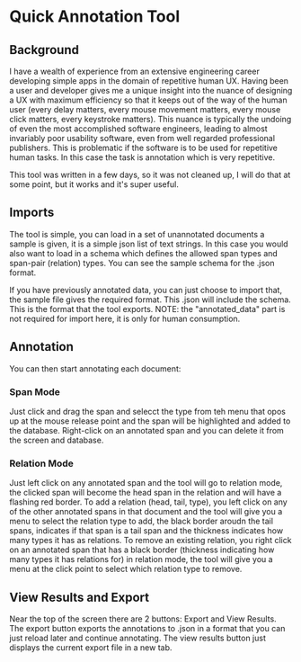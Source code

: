 # Quick Annotation Tool

## Background
I have a wealth of experience from an extensive engineering career developing simple apps in the domain of repetitive human UX.  Having been a user and developer gives me a unique insight into the nuance of designing a UX with maximum efficiency so that it keeps out of the way of the human user (every delay matters, every mouse movement matters, every mouse click matters, every keystroke matters).  This nuance is typically the undoing of even the most accomplished software engineers, leading to almost invariably poor usability software, even from well regarded professional publishers.  This is problematic if the software is to be used for repetitive human tasks.  In this case the task is annotation which is very repetitive.

This tool was written in a few days, so it was not cleaned up, I will do that at some point, but it works and it's super useful.

## Imports
The tool is simple, you can load in a set of unannotated documents a sample is given, it is a simple json list of text strings.  In this case you would also want to load in a schema which defines the allowed span types and span-pair (relation) types.  You can see the sample schema for the .json format.

If you have previously annotated data, you can just choose to import that, the sample file gives the required format.  This .json will include the schema.  This is the format that the tool exports.  NOTE: the "annotated_data" part is not required for import here, it is only for human consumption.

## Annotation
You can then start annotating each document:
### Span Mode
Just click and drag the span and selecct the type from teh menu that opos up at the mouse release point and the span will be highlighted and added to the database.  Right-click on an annotated span and you can delete it from the screen and database.
### Relation Mode
Just left click on any annotated span and the tool will go to relation mode, the clicked span will become the head span in the relation and will have a flashing red border.  To add a relation (head, tail, type), you left click on any of the other annotated spans in that document and the tool will give you a menu to select the relation type to add, the black border aroudn the tail spans, indicates if that span is a tail span and the thickness indicates how many types it has as relations.  To remove an existing relation, you right click on an annotated span that has a black border (thickness indicating how many types it has relations for) in relation mode, the tool will give you a menu at the click point to select which relation type to remove. 

## View Results and Export
Near the top of the screen there are 2 buttons: Export and View Results.  The export button exports the annotations to .json in a format that you can just reload later and continue annotating.  The view results button just displays the current export file in a new tab.





